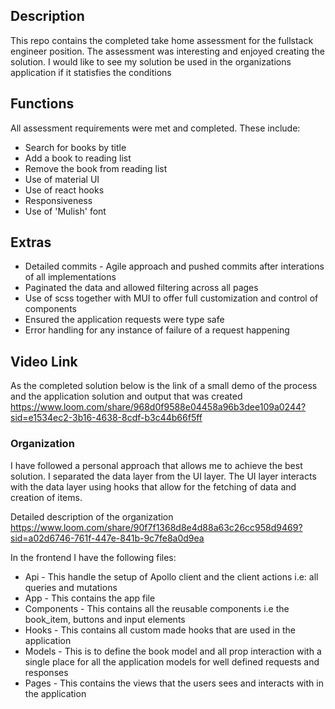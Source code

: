 ## Description
This repo contains the completed take home assessment for the fullstack engineer position. The assessment was interesting and enjoyed creating the solution. I would like to see my solution be used in the organizations application if it statisfies the conditions

## Functions
All assessment requirements were met and completed. These include:
- Search for books by title
- Add a book to reading list
- Remove the book from reading list
- Use of material UI
- Use of react hooks
- Responsiveness
- Use of 'Mulish' font

## Extras
- Detailed commits - Agile approach and pushed commits after interations of all implementations
- Paginated the data and allowed filtering across all pages
- Use of scss together with MUI to offer full customization and control of components
- Ensured the application requests were type safe
- Error handling for any instance of failure of a request happening

## Video Link
As the completed solution below is the link of a small demo of the process and the application solution and output that was created
https://www.loom.com/share/968d0f9588e04458a96b3dee109a0244?sid=e1534ec2-3b16-4638-8cdf-b3c44b66f5ff


### Organization
I have followed a personal approach that allows me to achieve the best solution. I separated the data layer from the UI layer. The UI layer interacts with the data layer using hooks that allow for the fetching of data and creation of items.

Detailed description of the organization 
https://www.loom.com/share/90f7f1368d8e4d88a63c26cc958d9469?sid=a02d6746-761f-447e-841b-9c7fe8a0d9ea

In the frontend I have the following files: 
- Api - This handle the setup of Apollo client and the client actions i.e: all queries and mutations
- App - This contains the app file
- Components - This contains all the reusable components i.e the book_item, buttons and input elements
- Hooks - This contains all custom made hooks that are used in the application
- Models - This is to define the book model and all prop interaction with a single place for all the application models for well defined requests and responses
- Pages - This contains the views that the users sees and interacts with in the application
